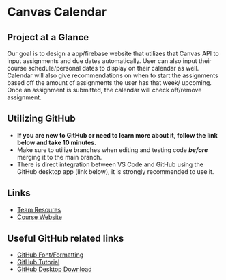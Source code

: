 # Canvas Calendar
## Project at a Glance
Our goal is to design a app/firebase website that utilizes that Canvas API to input assignments and due dates automatically. User can also input their course schedule/personal dates to display on their calendar as well. Calendar will also give recommendations on when to start the assignments based off the amount of assignments the user has that week/ upcoming. Once an assignment is submitted, the calendar will check off/remove assignment.

## Utilizing GitHub
- **If you are new to GitHub or need to learn more about it, follow the link below and take 10 minutes.**
- Make sure to utilize branches when editing and testing code ***before*** merging it to the main branch.
- There is direct integration between VS Code and GitHub using the GitHub desktop app (link below), it is strongly recommended to use it.

## Links
- [Team Resoures](https://sites.google.com/udel.edu/canvascalendar/team-resources)
- [Course Website](https://sites.google.com/site/udececapstone/)

## Useful GitHub related links
- [GitHub Font/Formatting](https://docs.github.com/en/free-pro-team@latest/github/writing-on-github/basic-writing-and-formatting-syntax)
- [GitHub Tutorial](https://guides.github.com/activities/hello-world/)
- [GitHub Desktop Download](https://desktop.github.com/)